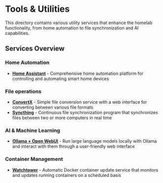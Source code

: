 # Tools & Utilities

This directory contains various utility services that enhance the homelab functionality, from home automation to file synchronization and AI capabilities.

## Services Overview

### Home Automation

- **[Home Assistant](./home-assistant/README.md)** - Comprehensive home automation platform for controlling and automating smart home devices

### File operations

- **[ConvertX](./convertx/README.md)** - Simple file conversion service with a web interface for converting between various file formats
- **[Syncthing](./syncthing/README.md)** - Continuous file synchronization program that synchronizes files between two or more computers in real time

### AI & Machine Learning

- **[Ollama + Open WebUI](./ollama-openwebui/README.md)** - Run large language models locally with Ollama and interact with them through a user-friendly web interface

### Container Management

- **[Watchtower](./watchtower/README.md)** - Automatic Docker container update service that monitors and updates running containers on a scheduled basis
